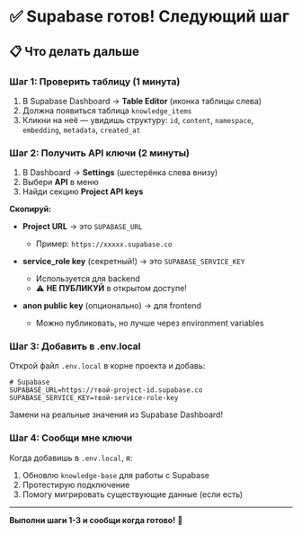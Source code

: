 # ✅ Supabase готов! Следующий шаг

## 📋 Что делать дальше

### Шаг 1: Проверить таблицу (1 минута)

1. В Supabase Dashboard → **Table Editor** (иконка таблицы слева)
2. Должна появиться таблица `knowledge_items`
3. Кликни на неё — увидишь структуру: `id`, `content`, `namespace`, `embedding`, `metadata`, `created_at`

### Шаг 2: Получить API ключи (2 минуты)

1. В Dashboard → **Settings** (шестерёнка слева внизу)
2. Выбери **API** в меню
3. Найди секцию **Project API keys**

**Скопируй:**
- **Project URL** → это `SUPABASE_URL`
  - Пример: `https://xxxxx.supabase.co`
  
- **service_role key** (секретный!) → это `SUPABASE_SERVICE_KEY`
  - Используется для backend
  - ⚠️ **НЕ ПУБЛИКУЙ** в открытом доступе!

- **anon public key** (опционально) → для frontend
  - Можно публиковать, но лучше через environment variables

### Шаг 3: Добавить в .env.local

Открой файл `.env.local` в корне проекта и добавь:

```env
# Supabase
SUPABASE_URL=https://твой-project-id.supabase.co
SUPABASE_SERVICE_KEY=твой-service-role-key
```

Замени на реальные значения из Supabase Dashboard!

### Шаг 4: Сообщи мне ключи

Когда добавишь в `.env.local`, я:
1. Обновлю `knowledge-base` для работы с Supabase
2. Протестирую подключение
3. Помогу мигрировать существующие данные (если есть)

---

**Выполни шаги 1-3 и сообщи когда готово!** 🚀

